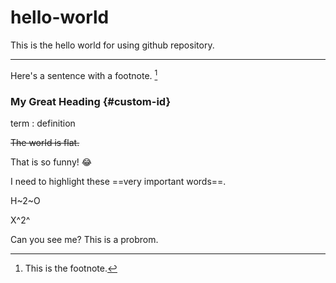 # hello-world
This is the hello world for using github repository.

---

Here's a sentence with a footnote. [^1]

[^1]: This is the footnote.

### My Great Heading {#custom-id}

term
: definition

~~The world is flat.~~

That is so funny! :joy:

I need to highlight these ==very important words==.

H~2~O

X^2^

Can you see me?
This is a probrom.
